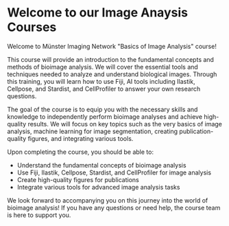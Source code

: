 # Welcome to our Image Anaysis Courses

Welcome to Münster Imaging Network "Basics of Image Analysis" course!

This course will provide an introduction to the fundamental concepts and methods of bioimage analysis. 
We will cover the essential tools and techniques needed to analyze and understand biological images. 
Through this training, you will learn how to use Fiji, AI tools including Ilastik, Cellpose, and Stardist, and CellProfiler to answer your own research questions.

The goal of the course is to equip you with the necessary skills and knowledge to independently perform bioimage analyses and achieve high-quality results. 
We will focus on key topics such as the very basics of image analysis, machine learning for image segmentation, creating publication-quality figures, and integrating various tools.

Upon completing the course, you should be able to:

- Understand the fundamental concepts of bioimage analysis
- Use Fiji, Ilastik, Cellpose, Stardist, and CellProfiler for image analysis
- Create high-quality figures for publications
- Integrate various tools for advanced image analysis tasks


We look forward to accompanying you on this journey into the world of bioimage analysis! If you have any questions or need help, the course team is here to support you.



